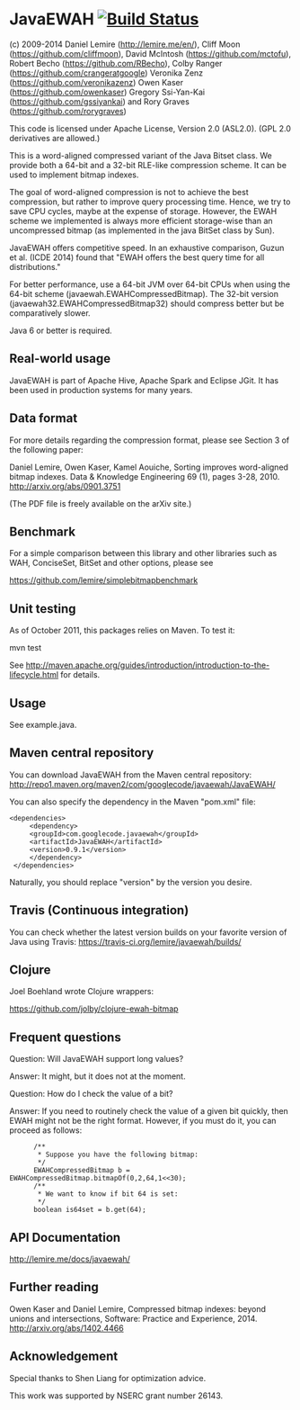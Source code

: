 JavaEWAH [![Build Status](https://travis-ci.org/lemire/javaewah.png)](https://travis-ci.org/lemire/javaewah)
==========================================================

(c) 2009-2014
Daniel Lemire (http://lemire.me/en/), 
Cliff Moon (https://github.com/cliffmoon), 
David McIntosh (https://github.com/mctofu),
Robert Becho (https://github.com/RBecho),
Colby Ranger (https://github.com/crangeratgoogle)
Veronika Zenz (https://github.com/veronikazenz)
Owen Kaser (https://github.com/owenkaser)
Gregory Ssi-Yan-Kai (https://github.com/gssiyankai)
and Rory Graves (https://github.com/rorygraves)


This code is licensed under Apache License, Version 2.0 (ASL2.0).
(GPL 2.0 derivatives are allowed.)

This is a word-aligned compressed variant of
the Java Bitset class. We provide both a 64-bit 
and a 32-bit RLE-like compression scheme. It can
be used to implement bitmap indexes.

The goal of word-aligned compression is not to 
achieve the best compression, but rather to 
improve query processing time. Hence, we try
to save CPU cycles, maybe at the expense of
storage. However, the EWAH scheme we implemented
is always more efficient storage-wise than an
uncompressed bitmap (as implemented in the java
BitSet class by Sun).

JavaEWAH offers competitive speed. In an exhaustive 
comparison, Guzun et al. (ICDE 2014) found that "EWAH
offers the best query time for all distributions." 


For better performance, use a 64-bit JVM over
64-bit CPUs when using the 64-bit scheme (javaewah.EWAHCompressedBitmap).
The 32-bit version (javaewah32.EWAHCompressedBitmap32) should
compress better but be comparatively slower.

Java 6 or better is required.

Real-world usage
----------------

JavaEWAH is part of Apache Hive, Apache Spark and Eclipse JGit. It has been used in production systems for many years.

Data format
------------

For more details regarding the compression format, please
see Section 3 of the following paper:

Daniel Lemire, Owen Kaser, Kamel Aouiche, Sorting improves word-aligned bitmap indexes. Data & Knowledge Engineering 69 (1), pages 3-28, 2010.  
 http://arxiv.org/abs/0901.3751
 
 (The PDF file is freely available on the arXiv site.)

Benchmark
---------

For a simple comparison between this library and other libraries such as
WAH, ConciseSet, BitSet and other options, please see

https://github.com/lemire/simplebitmapbenchmark
 
Unit testing
------------

As of October 2011, this packages relies on Maven. To
test it:

mvn test

See 
http://maven.apache.org/guides/introduction/introduction-to-the-lifecycle.html
for details.


Usage
-----

See example.java.

Maven central repository
------------------------

You can download JavaEWAH from the Maven central repository:
http://repo1.maven.org/maven2/com/googlecode/javaewah/JavaEWAH/

You can also specify the dependency in the Maven "pom.xml" file:

    <dependencies>
         <dependency>
	     <groupId>com.googlecode.javaewah</groupId>
	     <artifactId>JavaEWAH</artifactId>
	     <version>0.9.1</version>
         </dependency>
     </dependencies>

Naturally, you should replace "version" by the version
you desire.

Travis (Continuous integration)
-------------------------------

You can check whether the latest version builds on your favorite version
of Java using Travis: https://travis-ci.org/lemire/javaewah/builds/

Clojure 
-------

Joel Boehland wrote Clojure wrappers:

https://github.com/jolby/clojure-ewah-bitmap

Frequent questions
------------------

Question: Will JavaEWAH support long values?

Answer: It might, but it does not at the moment. 

Question: How do I check the value of a bit?

Answer: If you need to routinely check the value of a given bit quickly, then 
EWAH might not be the right format. However, if you must do it, you can proceed as
follows:

          /**
           * Suppose you have the following bitmap:
           */
          EWAHCompressedBitmap b = EWAHCompressedBitmap.bitmapOf(0,2,64,1<<30);
          /**
           * We want to know if bit 64 is set:
           */
          boolean is64set = b.get(64);

API Documentation
-----------------

http://lemire.me/docs/javaewah/

Further reading
---------------

Owen Kaser and Daniel Lemire, Compressed bitmap indexes: beyond unions and intersections, Software: Practice and Experience, 2014.
http://arxiv.org/abs/1402.4466

Acknowledgement
---------------

Special thanks to Shen Liang for optimization advice.

This work was supported by NSERC grant number 26143.
